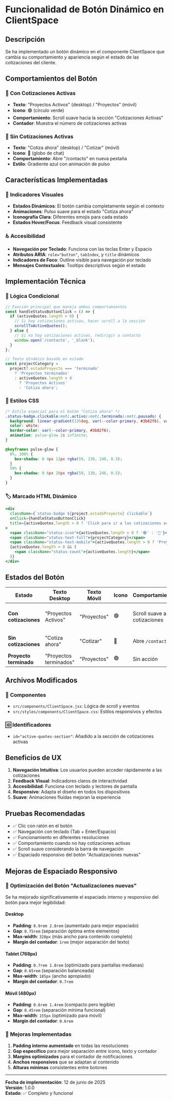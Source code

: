# Funcionalidad de Botón Dinámico en ClientSpace

## Descripción
Se ha implementado un botón dinámico en el componente ClientSpace que cambia su comportamiento y apariencia según el estado de las cotizaciones del cliente.

## Comportamientos del Botón

### 🎯 **Con Cotizaciones Activas**
- **Texto**: "Proyectos Activos" (desktop) / "Proyectos" (móvil)
- **Icono**: 🟢 (círculo verde)
- **Comportamiento**: Scroll suave hacia la sección "Cotizaciones Activas"
- **Contador**: Muestra el número de cotizaciones activas

### 💬 **Sin Cotizaciones Activas**
- **Texto**: "Cotiza ahora" (desktop) / "Cotizar" (móvil)
- **Icono**: 💬 (globo de chat)
- **Comportamiento**: Abre "/contacto" en nueva pestaña
- **Estilo**: Gradiente azul con animación de pulso

## Características Implementadas

### 🎨 **Indicadores Visuales**
- **Estados Dinámicos**: El botón cambia completamente según el contexto
- **Animaciones**: Pulso suave para el estado "Cotiza ahora"
- **Iconografía Clara**: Diferentes emojis para cada estado
- **Estados Hover/Focus**: Feedback visual consistente

### ♿ **Accesibilidad**
- **Navegación por Teclado**: Funciona con las teclas Enter y Espacio
- **Atributos ARIA**: `role="button"`, `tabIndex`, y `title` dinámicos
- **Indicadores de Foco**: Outline visible para navegación por teclado
- **Mensajes Contextuales**: Tooltips descriptivos según el estado

## Implementación Técnica

### 🧠 **Lógica Condicional**
```javascript
// Función principal que maneja ambos comportamientos
const handleStatusButtonClick = () => {
  if (activeQuotes.length > 0) {
    // Si hay cotizaciones activas, hacer scroll a la sección
    scrollToActiveQuotes();
  } else {
    // Si no hay cotizaciones activas, redirigir a contacto
    window.open('/contacto', '_blank');
  }
};

// Texto dinámico basado en estado
const projectCategory =
  project?.estadoProyecto === 'terminado'
    ? 'Proyectos terminados'
    : activeQuotes.length > 0 
      ? 'Proyectos Activos'
      : 'Cotiza ahora';
```

### 🎨 **Estilos CSS**
```css
/* Estilo especial para el botón "Cotiza ahora" */
.status-badge.clickable:not(.activo):not(.terminado):not(.pausado) {
  background: linear-gradient(135deg, var(--color-primary, #3b82f6), var(--color-primary-dark, #1e40af));
  color: white;
  border-color: var(--color-primary, #3b82f6);
  animation: pulse-glow 2s infinite;
}

@keyframes pulse-glow {
  0%, 100% { 
    box-shadow: 0 4px 12px rgba(59, 130, 246, 0.3);
  }
  50% { 
    box-shadow: 0 6px 20px rgba(59, 130, 246, 0.5);
  }
}
```

### 🏷️ **Marcado HTML Dinámico**
```jsx
<div 
  className={`status-badge ${project.estadoProyecto} clickable`}
  onClick={handleStatusButtonClick}
  title={activeQuotes.length > 0 ? 'Click para ir a las cotizaciones activas' : 'Click para cotizar ahora'}
>
  <span className="status-icon">{activeQuotes.length > 0 ? '🟢' : '💬'}</span>
  <span className="status-text-full">{projectCategory}</span>
  <span className="status-text-mobile">{activeQuotes.length > 0 ? 'Proyectos' : 'Cotizar'}</span>
  {activeQuotes.length > 0 && (
    <span className="status-count">{activeQuotes.length}</span>
  )}
</div>
```

## Estados del Botón

| Estado | Texto Desktop | Texto Móvil | Icono | Comportamiento | Estilo |
|--------|---------------|-------------|-------|----------------|--------|
| **Con cotizaciones** | "Proyectos Activos" | "Proyectos" | 🟢 | Scroll suave a cotizaciones | Badge normal con contador |
| **Sin cotizaciones** | "Cotiza ahora" | "Cotizar" | 💬 | Abre `/contacto` | Gradiente azul con pulso |
| **Proyecto terminado** | "Proyectos terminados" | "Proyectos" | 🟢 | Sin acción | Badge terminado |

## Archivos Modificados

### 📄 **Componentes**
- `src/components/ClientSpace.jsx`: Lógica de scroll y eventos
- `src/styles/components/ClientSpace.css`: Estilos responsivos y efectos

### 🆔 **Identificadores**
- `id="active-quotes-section"`: Añadido a la sección de cotizaciones activas

## Beneficios de UX

1. **Navegación Intuitiva**: Los usuarios pueden acceder rápidamente a las cotizaciones
2. **Feedback Visual**: Indicadores claros de interactividad
3. **Accesibilidad**: Funciona con teclado y lectores de pantalla
4. **Responsivo**: Adapta el diseño en todos los dispositivos
5. **Suave**: Animaciones fluidas mejoran la experiencia

## Pruebas Recomendadas

- ✅ Clic con ratón en el botón
- ✅ Navegación con teclado (Tab + Enter/Espacio)
- ✅ Funcionamiento en diferentes resoluciones
- ✅ Comportamiento cuando no hay cotizaciones activas
- ✅ Scroll suave considerando la barra de navegación
- ✅ Espaciado responsivo del botón "Actualizaciones nuevas"

## Mejoras de Espaciado Responsivo

### 📱 **Optimización del Botón "Actualizaciones nuevas"**
Se ha mejorado significativamente el espaciado interno y responsivo del botón para mejor legibilidad:

#### Desktop
- **Padding**: `0.9rem 2.8rem` (aumentado para mejor espaciado)
- **Gap**: `0.75rem` (separación óptima entre elementos)
- **Max-width**: `320px` (más ancho para contenido completo)
- **Margin del contador**: `1rem` (mejor separación del texto)

#### Tablet (768px)
- **Padding**: `0.7rem 1.8rem` (optimizado para pantallas medianas)
- **Gap**: `0.65rem` (separación balanceada)
- **Max-width**: `185px` (ancho apropiado)
- **Margin del contador**: `0.7rem`

#### Móvil (480px)
- **Padding**: `0.6rem 1.4rem` (compacto pero legible)
- **Gap**: `0.45rem` (separación mínima funcional)
- **Max-width**: `155px` (optimizado para móvil)
- **Margin del contador**: `0.6rem`

### 🎯 **Mejoras Implementadas**
1. **Padding interno aumentado** en todas las resoluciones
2. **Gap específico** para mejor separación entre icono, texto y contador
3. **Margins optimizados** para el contador de notificaciones
4. **Anchos responsivos** que se adaptan al contenido
5. **Alturas mínimas** consistentes entre botones

---

**Fecha de implementación**: 12 de junio de 2025  
**Versión**: 1.0.0  
**Estado**: ✅ Completo y funcional
